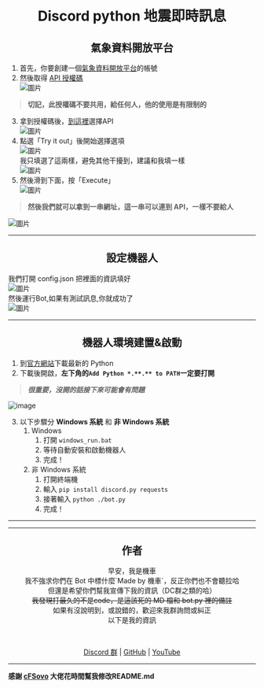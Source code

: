 <h1 align="center">Discord python 地震即時訊息</h1>
<h2 align="center">氣象資料開放平台</h2>

1. 首先，你要創建一個[氣象資料開放平台](https://opendata.cwb.gov.tw/user/authkey)的帳號<br>
2. 然後取得 [API 授權碼](https://opendata.cwb.gov.tw/user/authkey)<br>
![圖片](https://imgur.com/WKf1DOr.png)<br>
> **切記，此授權碼不要共用，給任何人，他的使用是有限制的**<br>
3. 拿到授權碼後，[到這裡](https://opendata.cwb.gov.tw/dataset/forecast/E-A0015-001)選擇API<br>
![圖片](https://imgur.com/JyIOJ3C.png)<br>
4. 點選「Try it out」後開始選擇選項<br>
![圖片](https://imgur.com/cEXuYnR.png)<br>
我只填選了這兩樣，避免其他干擾到，建議和我填一樣<br>
![圖片](https://imgur.com/nMYXhsh.png)<br>
5. 然後滑到下面，按「Execute」<br>
![圖片](https://imgur.com/PV6j7G6.png)<br>
> **然後我們就可以拿到一串網址，這一串可以連到 API，一樣不要給人**

![圖片](https://imgur.com/gjfDCDZ.png)<br>
***
<h2 align="center">設定機器人</h2>

我們打開 config.json 把裡面的資訊填好<br>
![圖片](https://imgur.com/BcWqs8u.png)<br>
然後運行Bot,如果有測試訊息,你就成功了<br>
![圖片](https://i.imgur.com/DisIlHH.png)<br>
***

<h2 align="center">機器人環境建置&啟動</h2>

1. 到[官方網站](https://python.org)下載最新的 Python
2. 下載後開啟，**左下角的`Add Python *.**.** to PATH`一定要打開**
> ***很重要，沒開的話接下來可能會有問題***

![image](https://user-images.githubusercontent.com/72594971/178756663-7940d085-96a1-40f4-88c3-2c668e20409f.png)

3. 以下步驟分 **Windows 系統** 和 **非 Windows 系統**
   1. Windows
      1. 打開 `windows_run.bat`
      2. 等待自動安裝和啟動機器人
      3. 完成！
   2. 非 Windows 系統
      1. 打開終端機
      2. 輸入 `pip install discord.py requests`
      3. 接著輸入 `python ./bot.py`
      4. 完成！
***
***
<h2 align="center">作者</h2>
<p align="center">早安，我是機車<br>
我不強求你們在 Bot 中標什麼`Made by 機車`，反正你們也不會聽拉哈<br>
但還是希望你們幫我宣傳下我的資訊（DC群之類的哈）<br>
<s>我發現打最久的不是code，是這該死的 MD 檔和 bot.py 裡的備註</s><br>
如果有沒說明到，或說錯的，歡迎來我群詢問或糾正<br>
以下是我的資訊</p><br>
<p align="center"><a href="https://discord.gg/m9Z33wtHtK">Discord 群</a> | <a href="https://github.com/TIvan829">GitHub</a> | <a href="https://www.youtube.com/channel/UC-vgoLb7laDNvgH7w62Jxvg">YouTube</a></p>

***
**感謝 [cFSovo](https://www.cfsovo.tk/) 大佬花時間幫我修改README.md**
